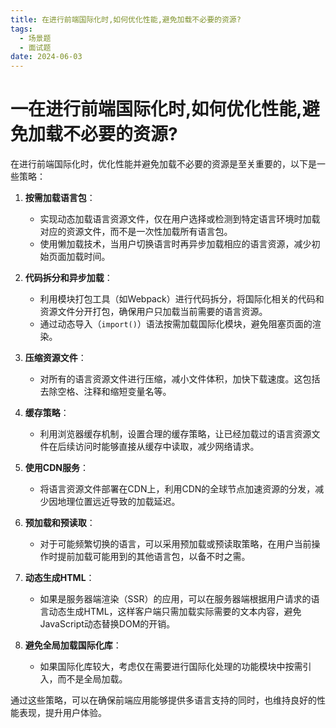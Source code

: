```yaml
---
title: 在进行前端国际化时,如何优化性能,避免加载不必要的资源?
tags:
  - 场景题
  - 面试题
date: 2024-06-03
---
```

# 一在进行前端国际化时,如何优化性能,避免加载不必要的资源?

在进行前端国际化时，优化性能并避免加载不必要的资源是至关重要的，以下是一些策略：

1. **按需加载语言包**：
    
    - 实现动态加载语言资源文件，仅在用户选择或检测到特定语言环境时加载对应的资源文件，而不是一次性加载所有语言包。
    - 使用懒加载技术，当用户切换语言时再异步加载相应的语言资源，减少初始页面加载时间。
2. **代码拆分和异步加载**：
    
    - 利用模块打包工具（如Webpack）进行代码拆分，将国际化相关的代码和资源文件分开打包，确保用户只加载当前需要的语言资源。
    - 通过动态导入（`import()`）语法按需加载国际化模块，避免阻塞页面的渲染。
3. **压缩资源文件**：
    
    - 对所有的语言资源文件进行压缩，减小文件体积，加快下载速度。这包括去除空格、注释和缩短变量名等。
4. **缓存策略**：
    
    - 利用浏览器缓存机制，设置合理的缓存策略，让已经加载过的语言资源文件在后续访问时能够直接从缓存中读取，减少网络请求。
5. **使用CDN服务**：
    
    - 将语言资源文件部署在CDN上，利用CDN的全球节点加速资源的分发，减少因地理位置远近导致的加载延迟。
6. **预加载和预读取**：
    
    - 对于可能频繁切换的语言，可以采用预加载或预读取策略，在用户当前操作时提前加载可能用到的其他语言包，以备不时之需。
7. **动态生成HTML**：
    
    - 如果是服务器端渲染（SSR）的应用，可以在服务器端根据用户请求的语言动态生成HTML，这样客户端只需加载实际需要的文本内容，避免JavaScript动态替换DOM的开销。
8. **避免全局加载国际化库**：
    
    - 如果国际化库较大，考虑仅在需要进行国际化处理的功能模块中按需引入，而不是全局加载。

通过这些策略，可以在确保前端应用能够提供多语言支持的同时，也维持良好的性能表现，提升用户体验。